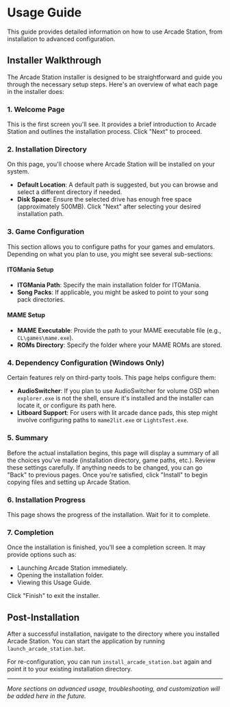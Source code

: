 # Usage Guide

This guide provides detailed information on how to use Arcade Station, from installation to advanced configuration.

## Installer Walkthrough

The Arcade Station installer is designed to be straightforward and guide you through the necessary setup steps. Here's an overview of what each page in the installer does:

### 1. Welcome Page
This is the first screen you'll see. It provides a brief introduction to Arcade Station and outlines the installation process. Click "Next" to proceed.

### 2. Installation Directory
On this page, you'll choose where Arcade Station will be installed on your system.
- **Default Location**: A default path is suggested, but you can browse and select a different directory if needed.
- **Disk Space**: Ensure the selected drive has enough free space (approximately 500MB).
Click "Next" after selecting your desired installation path.

### 3. Game Configuration
This section allows you to configure paths for your games and emulators. Depending on what you plan to use, you might see several sub-sections:

#### ITGMania Setup
- **ITGMania Path**: Specify the main installation folder for ITGMania.
- **Song Packs**: If applicable, you might be asked to point to your song pack directories.

#### MAME Setup
- **MAME Executable**: Provide the path to your MAME executable file (e.g., `CL\games\mame.exe`).
- **ROMs Directory**: Specify the folder where your MAME ROMs are stored.

### 4. Dependency Configuration (Windows Only)
Certain features rely on third-party tools. This page helps configure them:
- **AudioSwitcher**: If you plan to use AudioSwitcher for volume OSD when `explorer.exe` is not the shell, ensure it's installed and the installer can locate it, or configure its path here.
- **Litboard Support**: For users with lit arcade dance pads, this step might involve configuring paths to `mame2lit.exe` or `LightsTest.exe`.

### 5. Summary
Before the actual installation begins, this page will display a summary of all the choices you've made (installation directory, game paths, etc.). Review these settings carefully. If anything needs to be changed, you can go "Back" to previous pages.
Once you're satisfied, click "Install" to begin copying files and setting up Arcade Station.

### 6. Installation Progress
This page shows the progress of the installation. Wait for it to complete.

### 7. Completion
Once the installation is finished, you'll see a completion screen. It may provide options such as:
- Launching Arcade Station immediately.
- Opening the installation folder.
- Viewing this Usage Guide.

Click "Finish" to exit the installer.

## Post-Installation
After a successful installation, navigate to the directory where you installed Arcade Station. You can start the application by running `launch_arcade_station.bat`.

For re-configuration, you can run `install_arcade_station.bat` again and point it to your existing installation directory.

---

*More sections on advanced usage, troubleshooting, and customization will be added here in the future.* 